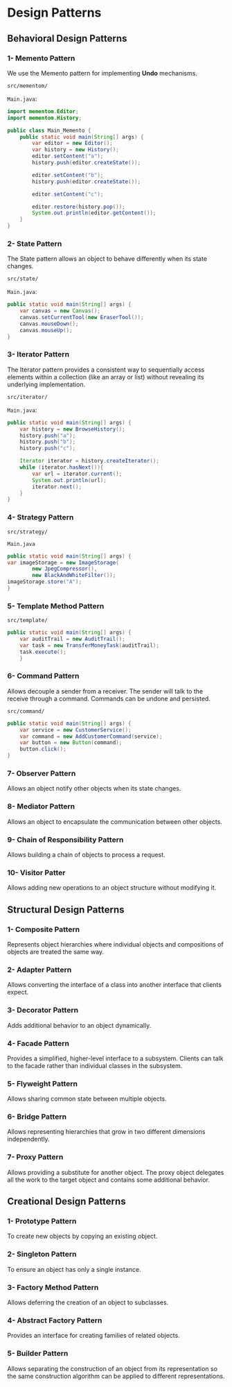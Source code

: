 # Design Patterns 

## Behavioral Design Patterns

### 1- Memento Pattern

We use the Memento pattern for implementing **Undo** mechanisms.

`src/mementom/`

`Main.java`:

````java
import mementom.Editor;
import mementom.History;

public class Main_Memento {
    public static void main(String[] args) {
        var editor = new Editor();
        var history = new History();
        editor.setContent("a");
        history.push(editor.createState());

        editor.setContent("b");
        history.push(editor.createState());

        editor.setContent("c");

        editor.restore(history.pop());
        System.out.println(editor.getContent());
    }
}
````

### 2- State Pattern
The State pattern allows an object to behave differently when its state changes.

`src/state/`

`Main.java`:

```java
public static void main(String[] args) {
    var canvas = new Canvas();
    canvas.setCurrentTool(new EraserTool());
    canvas.mouseDown();
    canvas.mouseUp();
}
```

### 3- Iterator Pattern
The Iterator pattern provides a consistent way to sequentially access elements within a collection (like an array or list) without revealing its underlying implementation.

`src/iterator/`

`Main.java`:
```java
public static void main(String[] args) {
    var history = new BrowseHistory();
    history.push("a");
    history.push("b");
    history.push("c");

    Iterator iterator = history.createIterator();
    while (iterator.hasNext()){
        var url = iterator.current();
        System.out.println(url);
        iterator.next();
    }
}
```
### 4- Strategy Pattern

`src/strategy/`

`Main.java`
```java
public static void main(String[] args) {
var imageStorage = new ImageStorage(
        new JpegCompressor(),
        new BlackAndWhiteFilter());
imageStorage.store("A");
}
```
### 5- Template Method Pattern
`src/template/`

```java
public static void main(String[] args) {
    var auditTrail = new AuditTrail();
    var task = new TransferMoneyTask(auditTrail);
    task.execute();
    }
```
### 6- Command Pattern
Allows decouple a sender from a receiver. The sender will talk to the receive through a command. Commands can be undone and persisted.

`src/command/`
```java
public static void main(String[] args) {
    var service = new CustomerService();
    var command = new AddCustomerCommand(service);
    var button = new Button(command);
    button.click();
}
```
### 7- Observer Pattern
Allows an object notify other objects when its state changes.
### 8- Mediator Pattern
Allows an object to encapsulate the communication between other
objects.
### 9- Chain of Responsibility Pattern
Allows building a chain of objects to process a request.
### 10- Visitor Patter
Allows adding new operations to an object structure without modifying it.
## Structural Design Patterns

### 1- Composite Pattern
Represents object hierarchies where individual objects and compositions of objects are treated the same way.

### 2- Adapter Pattern
Allows converting the interface of a class into another interface that clients expect.
### 3- Decorator Pattern
Adds additional behavior to an object dynamically.
### 4- Facade Pattern
Provides a simplified, higher-level interface to a subsystem. Clients can talk to the facade rather than individual classes in the subsystem.
### 5- Flyweight Pattern
Allows sharing common state between multiple objects.
### 6- Bridge Pattern
Allows representing hierarchies that grow in two different dimensions independently.
### 7- Proxy Pattern
Allows providing a substitute for another object. The proxy object delegates all the work to the target object and contains some additional behavior.

## Creational Design Patterns

### 1- Prototype Pattern
To create new objects by copying an existing object.
### 2- Singleton Pattern
To ensure an object has only a single instance.
### 3- Factory Method Pattern
Allows deferring the creation of an object to subclasses.
### 4- Abstract Factory Pattern
Provides an interface for creating families of related objects.
### 5- Builder Pattern
Allows separating the construction of an object from its representation so the same construction algorithm can be applied to different representations.

